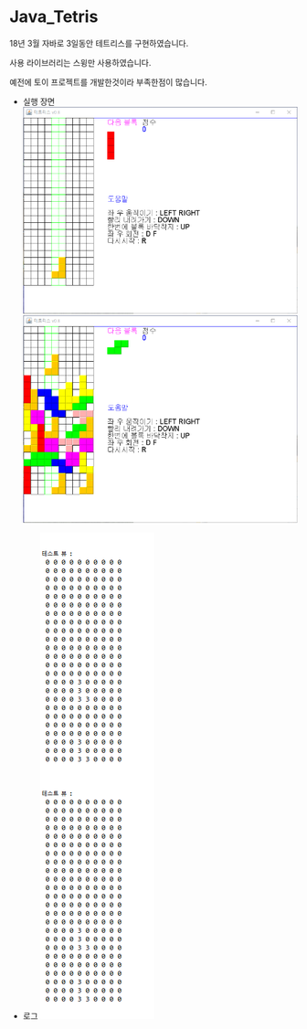 # Java_Tetris
18년 3월 자바로 3일동안 테트리스를 구현하였습니다.

사용 라이브러리는 스윙만 사용하였습니다.

예전에 토이 프로젝트를 개발한것이라 부족한점이 많습니다.

- 실행 장면
![테트리스1](./doc/img/테트리스1.png)
![테트리스2](./doc/img/테트리스2.png)


- 로그
![테트리스3](./doc/img/테트리스3.png)
